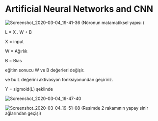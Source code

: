# Artificial Neural Networks and CNN

![Screenshot_2020-03-04_19-41-36](https://user-images.githubusercontent.com/54184905/76018028-a9334580-5f30-11ea-8364-350535da0b5d.png)
(Nöronun matamatiksel yapısı.)

L = X . W + B

X = input

W = Ağırlık

B = Bias

eğitim sonucu W ve B değerleri değişir.

ve bu L değerini aktivasyon fonksiyonundan geçiririz.

Y = sigmoid(L) şeklinde

![Screenshot_2020-03-04_19-47-40](https://user-images.githubusercontent.com/54184905/76018509-35de0380-5f31-11ea-8312-86354152398c.png)

![Screenshot_2020-03-04_19-51-08](https://user-images.githubusercontent.com/54184905/76018680-881f2480-5f31-11ea-946e-43716580461c.png)
(Resimde 2 rakamının yapay sinir ağlarından geçişi)
